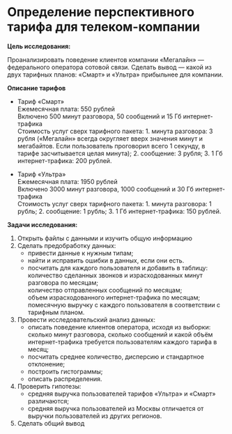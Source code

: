 # Определение перспективного тарифа для телеком-компании   <a class="tocSkip">
**Цель исследования:** 
  
Проанализировать поведение клиентов компании «Мегалайн» — федерального оператора сотовой связи. Сделать вывод — какой из двух тарифных планов: «Смарт» и «Ультра» прибыльнее для компании.
    
**Описание тарифов**  
- Тариф «Смарт»  
Ежемесячная плата: 550 рублей  
Включено 500 минут разговора, 50 сообщений и 15 Гб интернет-трафика  
Стоимость услуг сверх тарифного пакета: 1. минута разговора: 3 рубля («Мегалайн» всегда округляет вверх значения минут и мегабайтов. Если пользователь проговорил всего 1 секунду, в тарифе засчитывается целая минута); 2. сообщение: 3 рубля; 3. 1 Гб интернет-трафика: 200 рублей.   
    
    
- Тариф «Ультра»  
Ежемесячная плата: 1950 рублей  
Включено 3000 минут разговора, 1000 сообщений и 30 Гб интернет-трафика  
Стоимость услуг сверх тарифного пакета: 1. минута разговора: 1 рубль; 2. сообщение: 1 рубль; 3. 1 Гб интернет-трафика: 150 рублей.
  
**Задачи исследования:**  
  
1. Открыть файлы с данными и изучить общую информацию
2. Сделать предобработку данных:
    - привести данные к нужным типам;
    - найти и исправить ошибки в данных, если они есть.
    - посчитать для каждого пользователя и добавить в таблицу:  
      количество сделанных звонков и израсходованных минут разговора по месяцам;    
      количество отправленных сообщений по месяцам;  
      объем израсходованного интернет-трафика по месяцам;  
      помесячную выручку с каждого пользователя в соответствии с тарифным планом.  
3. Провести исследовательский анализ данных:  
    - описать поведение клиентов оператора, исходя из выборки: сколько минут разговора, сколько сообщений и какой объём интернет-трафика требуется пользователям каждого тарифа в месяц;  
    - посчитать среднее количество, дисперсию и стандартное отклонение;
    - построить гистограммы;
    - описать распределения.  
4. Проверить гипотезы:
    - средняя выручка пользователей тарифов «Ультра» и «Смарт» различаются;  
    - средняя выручка пользователей из Москвы отличается от выручки пользователей из других регионов.  
5. Сделать общий вывод

